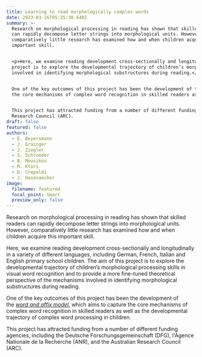 ```yaml
---
title: Learning to read morphologically complex words
date: 2023-03-16T05:35:30.640Z
summary: >-
  Research on morphological processing in reading has shown that skilled readers
  can rapidly decompose letter strings into morphological units. However,
  comparatively little research has examined how and when children acquire this
  important skill.


  <p>Here, we examine reading development cross-sectionally and longitudinally in a variety of different languages, including German, French, Italian and English primary school children. The aim of this 
  project is to explore the developmental trajectory of children’s morphological processing skills in visual word recognition and to provide a more fine-tuned theoretical perspective of the mechanisms 
  involved in identifying morphological substructures during reading.</br></p>


  One of the key outcomes of this project has been the development of the <a href="Beyersmann-Grainger-WordAndAffixModel-2023.pdf" target="_blank">*word and affix model*</a>, which aims to capture 
  the core mechanisms of complex word recognition in skilled readers as well as the developmental trajectory of complex word processing in children.


  This project has attracted funding from a number of different funding agencies, including the Deutsche Forschungsgemeinschaft (DFG), l'Agence Nationale de la Recherche (ANR), and the Australian 
  Research Council (ARC).
draft: false
featured: false
authors:
  - E. Beyersmann
  - J. Grainger
  - J. Ziegler
  - S. Schroeder
  - B. Mousikou
  - M. Ktori
  - D. Crepaldi
  - J. Hasenaecker
image:
  filename: featured
  focal_point: Smart
  preview_only: false
---
```

Research on morphological processing in reading has shown that skilled readers can rapidly decompose letter strings into morphological units. However, comparatively little research has examined how and when children acquire this important skill. 

Here, we examine reading development cross-sectionally and longitudinally in a variety of different languages, including German, French, Italian and English primary school children. The aim of this project is to explore the developmental trajectory of children’s morphological processing skills in visual word recognition and to provide a more fine-tuned theoretical perspective of the mechanisms involved in identifying morphological substructures during reading. 

One of the key outcomes of this project has been the development of the <a href="Beyersmann-Grainger-WordAndAffixModel-2023.pdf" target="_blank">*word and affix model*</a>, which aims to capture the core mechanisms of complex word recognition in skilled readers as well as the developmental trajectory of complex word processing in children. 

This project has attracted funding from a number of different funding agencies, including the Deutsche Forschungsgemeinschaft (DFG), l'Agence Nationale de la Recherche (ANR), and the Australian Research Council (ARC).
